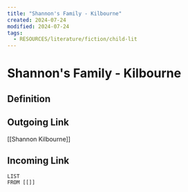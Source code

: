 ```yaml
---
title: "Shannon's Family - Kilbourne"
created: 2024-07-24
modified: 2024-07-24
tags:
  - RESOURCES/literature/fiction/child-lit
---
```

# Shannon's Family - Kilbourne
## Definition

## Outgoing Link
[[Shannon Kilbourne]]
## Incoming Link
```dataview
LIST
FROM [[]]
```
